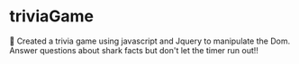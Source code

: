 # triviaGame
:ocean: Created a trivia game using javascript and Jquery to manipulate the Dom. Answer questions about shark facts but don't let the timer run out!!
